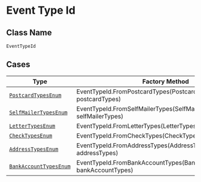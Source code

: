 
# Event Type Id

## Class Name

`EventTypeId`

## Cases

| Type | Factory Method |
|  --- | --- |
| [`PostcardTypesEnum`](../../../doc/models/postcard-types-enum.md) | EventTypeId.FromPostcardTypes(PostcardTypesEnum postcardTypes) |
| [`SelfMailerTypesEnum`](../../../doc/models/self-mailer-types-enum.md) | EventTypeId.FromSelfMailerTypes(SelfMailerTypesEnum selfMailerTypes) |
| [`LetterTypesEnum`](../../../doc/models/letter-types-enum.md) | EventTypeId.FromLetterTypes(LetterTypesEnum letterTypes) |
| [`CheckTypesEnum`](../../../doc/models/check-types-enum.md) | EventTypeId.FromCheckTypes(CheckTypesEnum checkTypes) |
| [`AddressTypesEnum`](../../../doc/models/address-types-enum.md) | EventTypeId.FromAddressTypes(AddressTypesEnum addressTypes) |
| [`BankAccountTypesEnum`](../../../doc/models/bank-account-types-enum.md) | EventTypeId.FromBankAccountTypes(BankAccountTypesEnum bankAccountTypes) |

